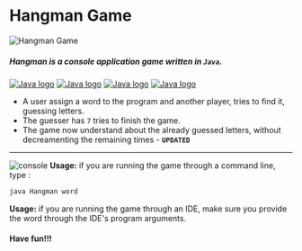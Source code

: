 # Hangman Game

![Hangman Game](https://cldup.com/zjWMpMKVwd.png)

##### Hangman is a console application game written in `Java`.

[![Java logo](https://cldup.com/JNKEKtC1p6.png)](https://www.oracle.com/gr/index.html) [![Java logo](https://cldup.com/JPOl2tayf4.png)](https://www.oracle.com/gr/index.html) [![Java logo](https://cldup.com/ydB1Qcl1ug.png)](https://www.oracle.com/gr/index.html) [![Java logo](https://cldup.com/NWVTC_5Ofe.png)](https://www.oracle.com/gr/index.html)
- A user assign a word to the program and another player, tries to find it, guessing letters.
- The guesser has `7` tries to finish the game.
- The game now understand about the already guessed letters, without decreamenting the remaining times - **`UPDATED`**
---
![console](https://cldup.com/xwP0_QGZJ6.png)
**Usage:** if you are running the game through a command line, type :
```sh
java Hangman word
```
**Usage:** if you are running the game through an IDE, make sure you provide the word through the IDE's program arguments.

#### Have fun!!!
